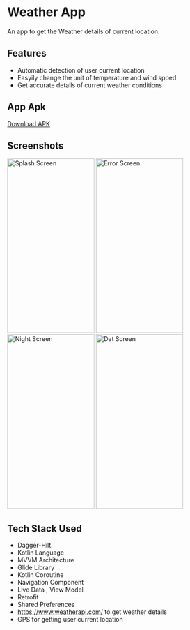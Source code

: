 
# Weather App

An app to get the Weather details of current location.

## Features

- Automatic detection of user current location
- Easyily change the unit of temperature and wind spped
- Get accurate details of current weather conditions

## App Apk

[Download APK](https://github.com/arpitkatiyar1999/Weather-App/blob/master/app-debug.apk)

## Screenshots

<img src="https://github.com/arpitkatiyar1999/Weather-App/assets/60139160/d1d45148-c952-49f1-96a1-14b9bcbe9d46.jpg" alt="Splash Screen" width="200" height="400"/>
<img src="https://github.com/arpitkatiyar1999/Weather-App/assets/60139160/b2e1fb18-d529-47f2-ba90-c71b3f15d0ff.jpg" alt="Error Screen" width="200" height="400"/>
<img src="https://github.com/arpitkatiyar1999/Weather-App/assets/60139160/9407c2b7-4d01-4d37-9869-3886dc0d2ca8" alt="Night Screen" width="200" height="400"/>
<img src="https://github.com/arpitkatiyar1999/Weather-App/assets/60139160/5a2f550e-bfdb-4f05-8524-7c9269fef0ed" alt="Dat Screen" width="200" height="400"/>


## Tech Stack Used

- Dagger-Hilt.
- Kotlin Language
- MVVM Architecture
- Glide Library
- Kotlin Coroutine
- Navigation Component
- Live Data , View Model
- Retrofit
- Shared Preferences
- https://www.weatherapi.com/ to get weather details
- GPS for getting user current location


